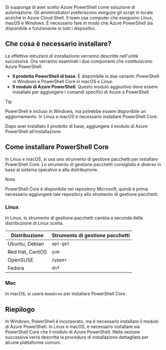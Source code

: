 Si supponga di aver scelto Azure PowerShell come soluzione di automazione. Gli amministratori preferiscono eseguire gli script in locale anziché in Azure Cloud Shell. Il team usa computer che eseguono Linux, macOS e Windows. È necessario fare in modo che Azure PowerShell sia disponibile e funzionante in tutti i dispositivi. 

## <a name="what-must-be-installed"></a>Che cosa è necessario installare?
Le effettive istruzioni di installazione verranno descritte nell'unità successiva. Ora verranno esaminati i due componenti che costituiscono Azure PowerShell.

- **Il prodotto PowerShell di base**. È disponibile in due varianti: PowerShell in Windows e PowerShell Core in macOS e Linux.
- **Il modulo di Azure PowerShell**. Questo modulo aggiuntivo deve essere installato per aggiungere i comandi specifici di Azure a PowerShell.

> [!TIP]
> PowerShell è incluso in Windows, ma potrebbe essere disponibile un aggiornamento. In Linux e macOS è necessario installare PowerShell Core.

Dopo aver installato il prodotto di base, aggiungere il modulo di Azure PowerShell all'installazione.

## <a name="how-to-install-powershell-core"></a>Come installare PowerShell Core
In Linux e macOS, si usa uno strumento di gestione pacchetti per installare PowerShell Core. Lo strumento di gestione pacchetti consigliato è diverso in base al sistema operativo e alla distribuzione.

> [!NOTE]
> PowerShell Core è disponibile nel repository Microsoft, quindi è prima necessario aggiungere tale repository allo strumento di gestione pacchetti.

### <a name="linux"></a>Linux
In Linux, lo strumento di gestione pacchetti cambia a seconda della distribuzione di Linux scelta.

| Distribuzione  | Strumento di gestione pacchetti |
|------------------|-----------------|
| Ubuntu, Debian   | `apt-get`       |
| Red Hat, CentOS  | `yum`           |
| OpenSUSE         | `zypper`        |
| Fedora           | `dnf`           |

### <a name="mac"></a>Mac
In macOS, si userà `Homebrew` per installare PowerShell Core.

## <a name="summary"></a>Riepilogo
In Windows, PowerShell è incorporato, ma è necessario installare il modulo di Azure PowerShell. In Linux e macOS, è necessario installare sia PowerShell Core che il modulo di Azure PowerShell. Nella sezione successiva verrà descritta la procedura di installazione dettagliata per alcune piattaforme comuni.